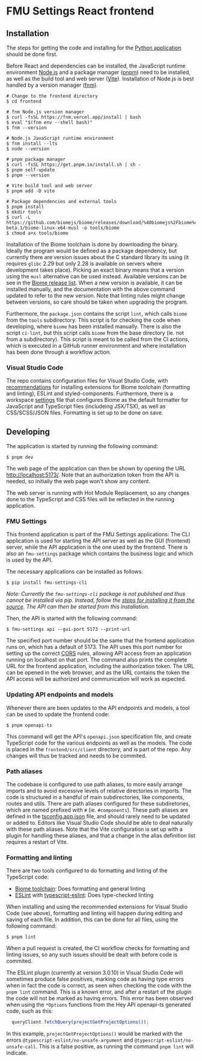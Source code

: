 # FMU Settings React frontend

## Installation

The steps for getting the code and installing for the
[Python application](../README.md#developing) should be done first.

Before React and dependencies can be installed, the JavaScript runtime environment
[Node.js](https://nodejs.org/) and a package manager ([pnpm](https://pnpm.io/)) need to
be installed, as well as the build tool and web server ([Vite](https://vite.dev/)).
Installation of Node.js is best handled by a version manager
([fnm](https://github.com/Schniz/fnm)).

```shell
# Change to the frontend directory
$ cd frontend

# fnm Node.js version manager
$ curl -fsSL https://fnm.vercel.app/install | bash
$ eval "$(fnm env --shell bash)"
$ fnm --version

# Node.js JavaScript runtime environment
$ fnm install --lts
$ node --version

# pnpm package manager
$ curl -fsSL https://get.pnpm.io/install.sh | sh -
$ pnpm self-update
$ pnpm --version

# Vite build tool and web server
$ pnpm add -D vite

# Package dependencies and external tools
$ pnpm install
$ mkdir tools
$ curl -L https://github.com/biomejs/biome/releases/download/%40biomejs%2Fbiome%402.0.0-beta.1/biome-linux-x64-musl -o tools/biome
$ chmod a+x tools/biome
```

Installation of the Biome toolchain is done by downloading the binary. Ideally the
program would be defined as a package dependency, but currently there are version issues
about the C standard library its using (it requires `glibc` 2.29 but only 2.28 is
available on servers where development takes place). Picking an exact binary means that a
version using the `musl` alternative can be used instead. Available versions can be see
in the [Biome release list](https://github.com/biomejs/biome/releases). When a new
version is available, it can be installed manually, and the documentation with the above
command updated to refer to the new version. Note that linting rules might change between
versions, so care should be taken when upgrading the program.

Furthermore, the `package.json` contains the script `lint`, which calls `biome` from the
`tools` subdirectory. This script is for checking the code when developing, where `biome`
has been installed manually. There is also the script `ci-lint`, but this script calls
`biome` from the base directory (ie. not from a subdirectory). This script is meant to be
called from the CI actions, which is executed in a GitHub runner environment and where
installation has been done through a workflow action.

### Visual Studio Code

The repo contains configuration files for Visual Studio Code, with
[recommendations](../.vscode/extensions.json) for installing extensions for Biome
toolchain (formatting and linting), ESLint and styled-components. Furthermore, there is a
workspace [settings](../.vscode/settings.json) file that configures Biome as the default
formatter for JavaScript and TypeScript files (includeing JSX/TSX), as well as
CSS/SCSS/JSON files. Formatting is set up to be done on save.


## Developing

The application is started by running the following command:

```shell
$ pnpm dev
```

The web page of the application can then be shown by opening the URL
[http://localhost:5173/](http://localhost:5173/). Note that an authorization token from
the API is needed, so initially the web page won't show any content.

The web server is running with Hot Module Replacement, so any changes done to the TypeScript
and CSS files will be reflected in the running application.


### FMU Settings

This frontend application is part of the FMU Settings applications: The CLI application
is used for starting the API server as well as the GUI (frontend) server, while the API
application is the one used by the frontend. There is also an `fmu-settings` package
which contains the business logic and which is used by the API.

The necessary applications can be installed as follows:

```shell
$ pip install fmu-settings-cli
```

*Note: Currently the `fmu-settings-cli` package is not published and thus cannot be
installed via pip. Instead, follow the
[steps for installing it from the source](https://github.com/equinor/fmu-settings-cli#developing).
The API can then be started from this installation.*

Then, the API is started with the following command:

```shell
$ fmu-settings api --gui-port 5173 --print-url
```

The specified port number should be the same that the frontend application runs on,
which has a default of 5173. The API uses this port number for setting up the correct
[CORS](https://developer.mozilla.org/en-US/docs/Web/HTTP/Guides/CORS) rules, allowing API
access from an application running on localhost on that port. The command also prints the
complete URL for the frontend application, including the authorization token. The URL can
be opened in the web browser, and as the URL contains the token the API access will be
authorized and communication will work as expected.


### Updating API endpoints and models

Whenever there are been updates to the API endpoints and models, a tool can be used to
update the frontend code:

```shell
$ pnpm openapi-ts
```

This command will get the API's `openapi.json` specification file, and create TypeScript
code for the various endpoints as well as the models. The code is placed in the
`frontend/src/client` directory, and is part of the repo. Any changes will thus be
tracked and needs to be commited.


### Path aliases

The codebase is configured to use path aliases, to more easily arrange imports and to
avoid excessive levels of relative directories in imports. The code is structured in a
handful of main subdirectories, like components, routes and utils. There are path aliases
configured for these subdiretories, which are named prefixed with `#` (ie.
`#components`). These path aliases are defined in the
[tsconfig.app.json](tsconfig.app.json) file, and should rarely need to be updated or
added to. Editors like Visual Studio Code should be able to deal naturally with these
path aliases. Note that the Vite configuration is set up with a plugin for handling these
aliases, and that a change in the alias definition list requires a restart of Vite.


### Formatting and linting

There are two tools configured to do formatting and linting of the TypeScript code:

- [Biome toolchain](https://biomejs.dev/): Does formatting and general linting
- [ESLint](https://eslint.org/) with [typescript-eslint](https://typescript-eslint.io/):
  Does type-checked linting

When installing and using the recommended extensions for Visual Studio Code (see above),
formatting and linting will happen during editing and saving of each file. In addition,
this can be done for all files, using the following command:

```shell
$ pnpm lint
```

When a pull request is created, the CI workflow checks for formatting and linting issues,
so any such issues should be dealt with before code is commited.

The ESLint plugin (currently at version 3.0.10) in Visual Studio Code will sometimes
produce false positives, marking code as having type errors when in fact the code is
correct, as seen when checking the code with the `pnpm lint` command. This is a known
error, and after a restart of the plugin the code will not be marked as having errors.
This error has been observed when using the `*Options` functions from the Hey API
openapi-ts generated code, such as this:

```typescript
  queryClient.fetchQuery(projectGetProjectOptions());
```
In this example, `projectGetProjectOptions()` would be marked with the errors
`@typescript-eslint/no-unsafe-argument` and `@typescript-eslint/no-unsafe-call`. This is
a false positive, as running the command `pnpm lint` will indicate.
